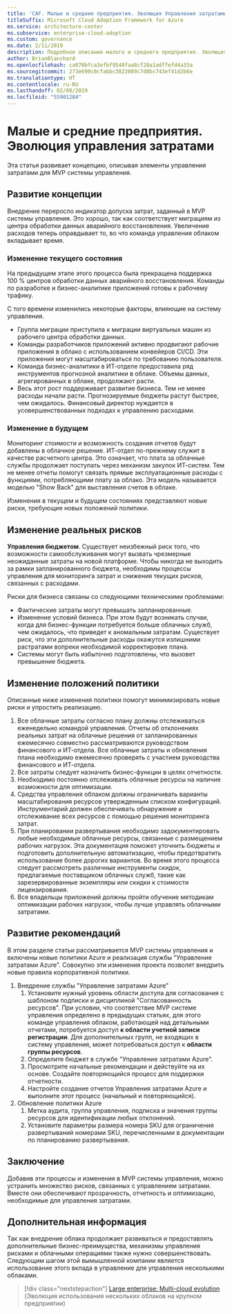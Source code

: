 ```yaml
---
title: 'CAF. Малые и средние предприятия. Эволюция Управления затратами  '
titleSuffix: Microsoft Cloud Adoption Framework for Azure
ms.service: architecture-center
ms.subservice: enterprise-cloud-adoption
ms.custom: governance
ms.date: 2/11/2019
description: Подробное описание малого и среднего предприятия. Эволюция Управления затратами
author: BrianBlanchard
ms.openlocfilehash: ca070bfca3efbf9548faa8cf28a1adffefd4a33a
ms.sourcegitcommit: 273e690c0cfabbc3822089c7d8bc743ef41d2b6e
ms.translationtype: HT
ms.contentlocale: ru-RU
ms.lasthandoff: 02/08/2019
ms.locfileid: "55901284"
---
```

# <a name="small-to-medium-enterprise-cost-management-evolution"></a>Малые и средние предприятия. Эволюция управления затратами

Эта статья развивает концепцию, описывая элементы управления затратами для MVP системы управления.

## <a name="evolution-of-the-narrative"></a>Развитие концепции

Внедрение переросло индикатор допуска затрат, заданный в MVP системы управления. Это хорошо, так как соответствует миграциям из центра обработки данных аварийного восстановления. Увеличение расходов теперь оправдывает то, во что команда управления облаком вкладывает время.

### <a name="evolution-of-the-current-state"></a>Изменение текущего состояния

На предыдущем этапе этого процесса была прекращена поддержка 100 % центров обработки данных аварийного восстановления. Команды по разработке и бизнес-аналитике приложений готовы к рабочему трафику.

С того времени изменились некоторые факторы, влияющие на систему управления.

- Группа миграции приступила к миграции виртуальных машин из рабочего центра обработки данных.
- Команды разработчиков приложений активно продвигают рабочие приложения в облако с использованием конвейеров CI/CD. Эти приложения могут масштабироваться по требованию пользователя.
- Команда бизнес-аналитики в ИТ-отделе предоставила ряд инструментов прогнозной аналитики в облаке. Объемы данных, агрегированных в облаке, продолжают расти.
- Весь этот рост поддерживает развитие бизнеса. Тем не менее расходы начали расти. Прогнозируемые бюджеты растут быстрее, чем ожидалось. Финансовый директор нуждается в усовершенствованных подходах к управлению расходами.

### <a name="evolution-of-the-future-state"></a>Изменение в будущем

Мониторинг стоимости и возможность создания отчетов будут добавлены в облачное решение. ИТ-отдел по-прежнему служит в качестве расчетного центра. Это означает, что плата за облачные службы продолжает поступать через механизм закупок ИТ-систем. Тем не менее отчеты помогут связать прямые эксплуатационные расходы с функциями, потребляющими плату за облако. Эта модель называется моделью "Show Back" для выставления счетов в облаке.

Изменения в текущем и будущем состояниях представляют новые риски, требующие новых положений политики.

## <a name="evolution-of-tangible-risks"></a>Изменение реальных рисков

**Управления бюджетом**. Существует неизбежный риск того, что возможности самообслуживания могут вызвать чрезмерные неожиданные затраты на новой платформе. Чтобы никогда не выходить за рамки запланированного бюджета, необходимы процессы управления для мониторинга затрат и снижения текущих рисков, связанных с расходами.

Риски для бизнеса связаны со следующими техническими проблемами:

- Фактические затраты могут превышать запланированные.
- Изменение условий бизнеса. При этом будут возникать случаи, когда для бизнес-функции потребуется больше облачных служб, чем ожидалось, что приведет к аномальным затратам. Существует риск, что эти дополнительные расходы окажутся излишними растратами вопреки необходимой корректировке плана.
- Системы могут быть избыточно подготовлены, что вызовет превышение бюджета.

## <a name="evolution-of-the-policy-statements"></a>Изменение положений политики

Описанные ниже изменения политики помогут минимизировать новые риски и упростить реализацию.

1. Все облачные затраты согласно плану должны отслеживаться еженедельно командой управления. Отчеты об отклонениях реальных затрат на облачные решения от запланированных ежемесячно совместно рассматриваются руководством финансового и ИТ-отдела. Все облачные затраты и обновления плана необходимо ежемесячно проверять с участием руководства финансового и ИТ-отдела.
2. Все затраты следует назначить бизнес-функции в целях отчетности.
3. Необходимо постоянно отслеживать облачные ресурсы на наличие возможности для оптимизации.
4. Средства управления облаком должны ограничивать варианты масштабирования ресурсов утвержденным списком конфигураций. Инструментарий должен обеспечивать обнаружение и отслеживание всех ресурсов с помощью решения мониторинга затрат.
5. При планировании развертывания необходимо задокументировать любые необходимые облачные ресурсы, связанные с размещением рабочих нагрузок. Эта документация поможет уточнить бюджеты и подготовить дополнительную автоматизацию, чтобы предотвратить использование более дорогих вариантов. Во время этого процесса следует рассмотреть различные инструменты скидок, предлагаемые поставщиком облачных служб, такие как зарезервированные экземпляры или скидки к стоимости лицензирования.
6. Все владельцы приложений должны пройти обучение методикам оптимизации рабочих нагрузок, чтобы лучше управлять облачными затратами.

## <a name="evolution-of-the-best-practices"></a>Развитие рекомендаций

В этом разделе статьи рассматривается MVP системы управления и включены новые политики Azure и реализация службы "Управление затратами Azure". Совокупно эти изменения проекта позволят внедрить новые правила корпоративной политики.

1. Внедрение службы "Управление затратами Azure"
    1. Установите нужный уровень области доступа для согласования с шаблоном подписки и дисциплиной "Согласованность ресурсов". При условии, что соответствие MVP системе управления определено в предыдущих статьях, для этого команде управления облаком, работающей над детальными отчетами, потребуется доступ **к области учетной записи регистрации**. Для дополнительных групп, не входящих в систему управления, может потребоваться доступ к **области группы ресурсов**.
    2. Определите бюджет в службе "Управление затратами Azure".
    3. Просмотрите начальные рекомендации и действуйте на их основе. Создайте повторяющийся процесс для поддержки отчетности.
    4. Настройте создание отчетов Управления затратами Azure и выполните этот процесс (начальный и повторяющийся).
2. Обновление политики Azure
    1. Метка аудита, группа управления, подписка и значения группы ресурсов для идентификации любых отклонений.
    2. Установите параметры размера номера SKU для ограничения развертываний номерами SKU, перечисленными в документации по планированию развертывания.

## <a name="conclusion"></a>Заключение

Добавив эти процессы и изменения в MVP системы управления, можно устранить множество рисков, связанных с управлением затратами. Вместе они обеспечивают прозрачность, отчетность и оптимизацию, необходимые для управления затратами.

## <a name="next-steps"></a>Дополнительная информация

Так как внедрение облака продолжает развиваться и предоставлять дополнительные бизнес-преимущества, механизмы управления рисками и облачными операциями также нужно совершенствовать. Следующим шагом этой вымышленной компании является использование этого вклада в управление для управления несколькими облаками.

> [!div class="nextstepaction"]
> [Large enterprise: Multi-cloud evolution](./multi-cloud-evolution.md) (Эволюция использования нескольких облаков на крупном предприятии)
